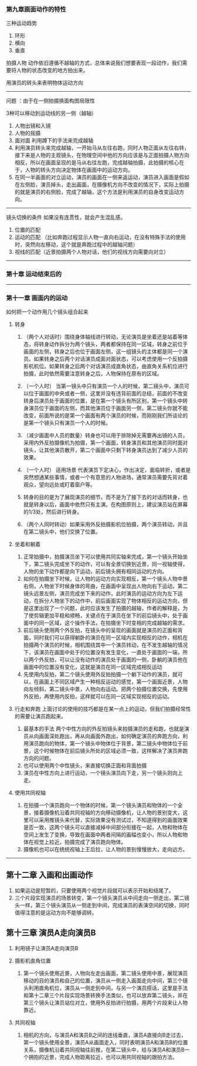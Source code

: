 ###  第九章画面动作的特性
三种运动趋势
1. 环形
2. 横向
3. 垂直

拍摄人物 动作依旧遵循不越轴的方式，总体来说我们想要表现一段动作，我们需要将人物的状态改变的地方拍出来。


用演员的转头来表明物体运动方向

---

 问题 ：由于在一侧拍摄换面构图局限性
  
  3种可以移动到运动线的另一侧（越轴）
1. 人物出镜和入镜
2. 人物的摇摄
3. 面对面 利用蹲下的手法来完成越轴
4. 利用演员转头来完成越轴，一开始马从左往右跑，同时人物正面从左往右转，接下来是人物的主观镜头，在物理空间中他的方向应该是与正面拍摄人物方向相反，所以在画面呈现的是马从右往左跑，完成越轴拍摄，此拍摄的核心在于，人物的转头方向决定物体在画面中的运动方向。
5. 在同一半画面的对立运动，演员的画面在一侧来返运动，演员进入画面是假如在左侧脸，演员掉头，走出画面，在摄像机方向不改变的情况下，实际上拍摄的就是演员的右侧脸，完成了越轴，这个方法是利用演员的自身改变运动方向。


---

镜头切换的条件
如果没有连贯性，就会产生混乱感。
1. 位置的匹配
2. 运动的匹配 （比如奔跑过程显示人物一直向右运动，在没有特殊手法的使用时，突然向左移动，这个就是奔跑过程中的越轴问题）
3. 视线的匹配（近景拍摄两个人物对话，他们的视线方向需要向对立）


---
### 第十章 运动结束后的

---

### 第十一章 画面内的运动
如何把一个动作用几个镜头组合起来
1. 转身
   1. （两个人对话时）围绕身体轴线进行转动，无论演员是坐着还是站着等体态，将转身动作拆分为两个镜头，两者都保持在同一区域，转身之前位于画面的左侧，转身之后也位于画面左侧，这一组镜头的主体都是同一个演员。如果转身之后两个对话演员成面对面状态，可以考虑使用一个反拍摄影机机位。如果转身之后两个对话演员成直角状态，由直角关系机位进行拍摄，此时依然需要注意转身之后，人物保持在原有的区域。
   2. （一个人时） 当第一镜头中只有演员一个人的时候，第二镜头中，演员可以位于画面的中央或者一侧，这里并没有违背前面的总结，前面的不改变转身后演员处于画面的位置，是在第一个镜头有所区别，第一个镜头中转身演员位于画面的左侧，而其他演员位于画面另一侧，第二镜头你就不能改变，前面所说的是第一个画面有两个演员的时候，而刚刚我们所谈论的是第一个镜头只有演员一个人的时候。
   3. （减少画面中人员的数量）转身也可以用于排除掉无需要再出镜的人员，采用内外反拍摄像机为拍摄，第一个画面，转身演员和其他演员同时面对镜头，让其他演员散开，第二个画面中只剩下转身演员达到了减少人员的效果。
   
   4. （一个人时） 适用场景 代表演员下定决心，作出决定，面临转折，或者是突然想通某些事情，或者一个有意思的人物进场，通常演员需要先背对着观众，望向远处或盯着窗户等。
    1. 转身的目的是为了展现演员的细节，而不是为了接下去的对话而转身，也就是转身以后，画面中依然只有主演。在构图原则上，建议演员站在屏幕的1/3处，然后进行转身。
   
   5. （两个人同时转动）如果采用外反拍摄影机位拍摄，两个演员转动，并且在第二镜头中，他们交换了位置。
    

2. 坐着和躺着
   1. 正常拍摄中，拍摄演员坐下可以使用共同实轴来完成，第一个镜头开始坐下，第二镜头完成坐下的动作，可以有全景切换到近景，同一视轴使得，人物的坐下动作都是向下运动，前后镜头拥有相同运动的方向。
   2. 如何在拍摄坐下时候，让人物的运动方向实现相反，第一个镜头人物中景右侧，人物坐下时候身体的弯曲，在画面中呈现出人物向右下运动，第二镜头远景左侧，演员完成坐下来的动作，此时演员的运动方向为左下运动，在拆分人物坐下的动作中，前后画面实现了物体相反的运动方向，但是这里出现了一个问题，此时应该发生了拍摄的越轴，作者的解释是，为了使剪辑更加平稳和顺畅，关键点在于演员在坐下的前后镜头中，处于画面中的同一区域，这个操作手法，在拍摄坐下时变相的完成越轴的需求。
   3. 前后镜头使用两个外反拍，在镜头中的呈现的画面就是演员的正面和背面，同时我们可以获得躺卧的演员在同一区域内实现相反的动作，相机在拍摄两个演员的时候，相机围绕其中一个演员转动，在不发生越轴的情况下，该演员在画面中处于的位置没有发生变化，一直处于画面的一端，所以两个外反拍，可以让没有动作的演员处于画面的一侧，卧躺的演员他在画面中的位置没有变化，这就是演员在同一区域完成相反运动
   4. 先使用内反拍，第二个镜头使用外反拍拍摄一个躺下动作的演员，就可以，在画面上不同区域产生一种相反运动的感觉，第一个画面近景，人物向左倾斜，第二镜头中景，人物向右运动。把两个拍摄位置交换，先使用外反拍，再使用内反拍，这样就可以在同一区域实现相反的运动。

3. 行走和奔跑
   上面讨论的使用的技巧都是在某一点上的运动，但我们拍摄经常性的需要让演员跑起来。
   
   1. 最基本的手法 两个中性方向的外反拍镜头来拍摄演员的走和跑，也就是演员从向画面深处跑出，再从向画面外跑出，如何确定演员的奔跑方向，利用演员跑向的物体，第一个镜头中物体位于背景，第二镜头中物体位于前景，这个时候物体在前后镜头所处的区域必须一致，这样解决了演员奔跑方向的问题。
   2. 也可以使用两个中性镜头，来直接切换正面和背面拍摄
   3. 演员在中性方向上进行运动，一个镜头演员向下走，另一个镜头则向上走。

4. 使用共同视轴 
   1. 在拍摄一个演员跑向一个物体的时候，第一个镜头演员和物体的一个全景，接着摄像机沿着共同视轴的方向移动摄像机，让人物的景别变大，这里可以采用推镜头来代替，实际效果没有测试过，不知道得到的画面效果是否一致，这两个镜头可以直接减掉中间部分衔接在一起，人物和物体在空间上发生了变换，导致在画面中两者间隔的画幅也变小，所以人物和物体在视觉上拉近，拍摄完成了演员跑向物体。
   2. 摄像机也可以在统统视轴上王后拉，让人物的景别慢慢放大，走向远方。
   

---
## 第十二章 入画和出画动作
1. 如果运动是短暂的，只要使用两个视觉片段就可以表示开始和结尾了。
2. 三个片段实现演员的场景转变，第一个镜头演员从中间走向一侧走出，第二镜头一样，第三个镜头演员从一侧走到中间，完成演员的表演空间的切换，同时值得注意的是运动方向不能够调转。

## 第十三章 演员A走向演员B
   1. 利用镜子让演员A走向演员B
   
1. 摄影机直角位置
    1. 第一个镜头使用近景，人物向左走出画面，第二镜头使用中景，展现演员移动的目的演员和自己的位置，演员从一侧走入画面走向中间，第三个镜头利用直角机位，演员从一侧走到中间，与另一个演员搭话，这里是手法和第十二章三个片段实现场景转换手法类似，也可以放弃第二镜头，并在第三个镜头让演员站位对立，使用外反拍进行拍摄，用两个片段来让人物靠近。
2. 共同视轴
   1. 相机的方向，与演员A和演员B之间的连线垂直，演员A直接向B走过去，第一个镜头使用全景，演员A从画面走入，同时表明演员A和演员B的位置关系，摄像机沿着共同视轴往前推，在第二镜头中，给与演员A和演员B一个拥抱的近景，完成人物距离拉近，也可以用共同视轴的跟拍方法。

  

